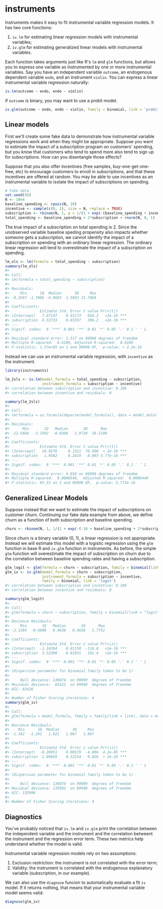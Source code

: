 <!-- README.md is generated from README.Rmd. Please edit that file -->
instruments
===========

Instruments makes it easy to fit instrumental variable regression models. It has two core functions:

1.  `iv.lm` for estimating linear regression models with instrumental variables;
2.  `iv.glm` for estimating generalized linear models with instrumental variables.

Each function takes arguments just like R's `lm` and `glm` functions, but allows you to express one variable as instrumented by one or more instrumental variables. Say you have an independent variable `outcome`, an endogenous dependent variable `endo`, and an instrument `violin`. You can express a linear instrumental variable regression naturally:

``` r
iv.lm(outcome ~ endo, endo ~ violin)
```

If `outcome` is binary, you may want to use a probit model.

``` r
iv.glm(outcome ~ endo, endo ~ violin, family = binomial, link = 'probit')
```

Linear models
-------------

First we'll create some fake data to demonstrate how instrumental variable regressions work and when they might be appropriate. Suppose you want to estimate the impact of a subscription program on customers' spending, but you know that customers who tend to spend more also tend to sign up for subscriptions. How can you disentangle those effects?

Suppose that you also offer incentives (free samples, buy-one-get-one-free, etc) to encourage customers to enroll in subscriptions, and that these incentives are offered at random. You may be able to use incentives as an instrumental variable to isolate the impact of subscriptions on spending.

``` r
# Fake data
set.seed(56)
N <- 10e4
baseline_spending <- rpois(N, 10)
incentive <- sample(c(0, 1), size = N, replace = TRUE)
subscription <- rbinom(N, 1, p = 1/(1 + exp(-(baseline_spending + incentive - 10))))
total_spending <- baseline_spending + 2*subscription + rnorm(N, 0, 1)
```

The true impact of a subscription on total spending is 2. Since the unobserved variable baseline speding propensity also impacts whether someone gets a subscription, we cannot identify the impact of a subscription on spending with an ordinary linear regression. The ordinary linear regression will tend to overestimate the impact of a subscription on spending.

``` r
lm_ols <- lm(formula = total_spending ~ subscription)
summary(lm_ols)
#> 
#> Call:
#> lm(formula = total_spending ~ subscription)
#> 
#> Residuals:
#>     Min      1Q  Median      3Q     Max 
#> -9.2597 -1.7086 -0.0683  1.5953 15.7069 
#> 
#> Coefficients:
#>              Estimate Std. Error t value Pr(>|t|)    
#> (Intercept)   7.67147    0.01173   654.2   <2e-16 ***
#> subscription  6.32733    0.01597   396.2   <2e-16 ***
#> ---
#> Signif. codes:  0 '***' 0.001 '**' 0.01 '*' 0.05 '.' 0.1 ' ' 1
#> 
#> Residual standard error: 2.517 on 99998 degrees of freedom
#> Multiple R-squared:  0.6109, Adjusted R-squared:  0.6109 
#> F-statistic: 1.57e+05 on 1 and 99998 DF,  p-value: < 2.2e-16
```

Instead we can use an instrumental variable regression, with `incentive` as the instrument.

``` r
library(instruments)

lm_2sls <- iv.lm(model_formula = total_spending ~ subscription,
                 instrument_formula = subscription ~ incentive)
#> correlation between subscription and incentive: 0.106
#> correlation between incentive and residuals: 0

summary(lm_2sls)
#> 
#> Call:
#> lm(formula = as.formula(deparse(model_formula)), data = model_data)
#> 
#> Residuals:
#>      Min       1Q   Median       3Q      Max 
#> -12.5684  -3.1502  -0.0308   2.9728  18.5190 
#> 
#> Coefficients:
#>              Estimate Std. Error t value Pr(>|t|)    
#> (Intercept)   10.0276     0.1311  76.508  < 2e-16 ***
#> subscription   1.9582     0.2419   8.095 5.77e-16 ***
#> ---
#> Signif. codes:  0 '***' 0.001 '**' 0.01 '*' 0.05 '.' 0.1 ' ' 1
#> 
#> Residual standard error: 4.034 on 99998 degrees of freedom
#> Multiple R-squared:  0.0006549,  Adjusted R-squared:  0.0006449 
#> F-statistic: 65.53 on 1 and 99998 DF,  p-value: 5.773e-16
```

Generalized Linear Models
-------------------------

Suppose instead that we want to estimate the impact of subscriptions on customer churn. Continuing our fake data example from above, we define churn as a function of both subscription and baseline spending.

``` r
churn <- rbinom(N, 1, 1/(1 + exp(-(-10 + baseline_spending + 2*subscription + rnorm(N, 0, 1)))))
```

Since churn is a binary variable (0, 1), a linear regression is not appropriate. Instead we will estimate this model with a logistic regression using the `glm` function in base R and `iv.glm` function in instruments. As before, the simple `glm` function will overestimate the impact of subscription on churn due to the correlation between baseline spending rates and having a subscription.

``` r
glm_logit <- glm(formula = churn ~ subscription, family = binomial(link = 'logit'))
glm_iv <- iv.glm(model_formula = churn ~ subscription, 
                 instrument_formula = subscription ~ incentive, 
                 family = binomial, link = 'logit')
#> correlation between subscription and incentive: 0.106
#> correlation between incentive and residuals: 0

summary(glm_logit)
#> 
#> Call:
#> glm(formula = churn ~ subscription, family = binomial(link = "logit"))
#> 
#> Deviance Residuals: 
#>     Min       1Q   Median       3Q      Max  
#> -2.1384  -0.6808   0.4630   0.4630   1.7752  
#> 
#> Coefficients:
#>              Estimate Std. Error z value Pr(>|z|)    
#> (Intercept)  -1.34394    0.01150  -116.8   <2e-16 ***
#> subscription  3.52308    0.01831   192.4   <2e-16 ***
#> ---
#> Signif. codes:  0 '***' 0.001 '**' 0.01 '*' 0.05 '.' 0.1 ' ' 1
#> 
#> (Dispersion parameter for binomial family taken to be 1)
#> 
#>     Null deviance: 136074  on 99999  degrees of freedom
#> Residual deviance:  82422  on 99998  degrees of freedom
#> AIC: 82426
#> 
#> Number of Fisher Scoring iterations: 4
summary(glm_iv)
#> 
#> Call:
#> glm(formula = model_formula, family = family(link = link), data = model_data)
#> 
#> Deviance Residuals: 
#>    Min      1Q  Median      3Q     Max  
#> -1.342  -1.291   1.021   1.067   1.067  
#> 
#> Coefficients:
#>              Estimate Std. Error z value Pr(>|z|)    
#> (Intercept)  -0.26951    0.06579  -4.096  4.2e-05 ***
#> subscription  1.09699    0.12154   9.026  < 2e-16 ***
#> ---
#> Signif. codes:  0 '***' 0.001 '**' 0.01 '*' 0.05 '.' 0.1 ' ' 1
#> 
#> (Dispersion parameter for binomial family taken to be 1)
#> 
#>     Null deviance: 136074  on 99999  degrees of freedom
#> Residual deviance: 135992  on 99998  degrees of freedom
#> AIC: 135996
#> 
#> Number of Fisher Scoring iterations: 4
```

Diagnostics
-----------

You've probably noticed that `iv.lm` and `iv.glm` print the correlation between the independent variable and the instrument and the correlation betweent the instrument and the regression error term. These two metrics help understand whether the model is valid.

Instrumental variable regression models rely on two assumptions:

1.  Exclusion restriction: the instrument is not correlated with the error term;
2.  Validity: the instrument is correlated with the endogenous explanatory variable (subscription, in our example).

We can also use the `diagnose` funcion to automatically evaluate a fit `iv` model. If it returns nothing, that means that your instrumental variable model seems valid.

``` r
diagnose(glm_iv)
```
